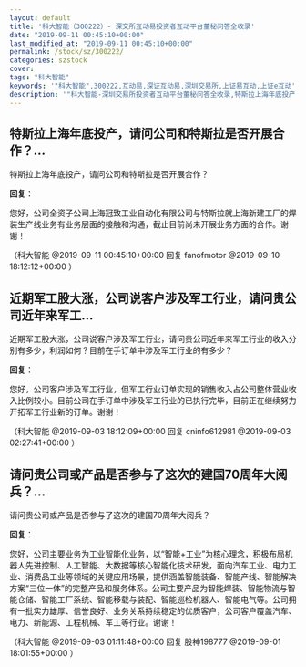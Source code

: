 ```yaml
---
layout: default
title: '科大智能（300222）- 深交所互动易投资者互动平台董秘问答全收录'
date: "2019-09-11 00:45:10+00:00"
last_modified_at: "2019-09-11 00:45:10+00:00"
permalink: /stock/sz/300222/
categories: szstock
cover: 
tags: "科大智能"
keywords: '"科大智能",300222,互动易,深证互动易,深圳交易所,上证易互动,上证e互动'
description: '"科大智能-深圳交易所投资者互动平台董秘问答全收录,特斯拉上海年底投产，请问公司和特斯拉是否开展合作？"'
---
```


## 特斯拉上海年底投产，请问公司和特斯拉是否开展合作？...

特斯拉上海年底投产，请问公司和特斯拉是否开展合作？

**回复**：

您好，公司全资子公司上海冠致工业自动化有限公司与特斯拉就上海新建工厂的焊装生产线业务有业务层面的接触和沟通，截止目前尚未开展业务方面的合作。谢谢！ 

（科大智能  @2019-09-11 00:45:10+00:00 回复 fanofmotor  @2019-09-10 18:12:12+00:00 ）

## 近期军工股大涨，公司说客户涉及军工行业，请问贵公司近年来军工...

近期军工股大涨，公司说客户涉及军工行业，请问贵公司近年来军工行业的收入分别有多少，利润如何？目前在手订单中涉及军工行业的有多少？

**回复**：

您好，公司客户涉及军工行业，但军工行业订单实现的销售收入占公司整体营业收入比例较小。目前公司在手订单中涉及军工行业的已执行完毕，目前正在继续努力开拓军工行业新的订单。谢谢！ 

（科大智能  @2019-09-03 18:12:09+00:00 回复 cninfo612981  @2019-09-03 02:27:41+00:00 ）

## 请问贵公司或产品是否参与了这次的建国70周年大阅兵？...

请问贵公司或产品是否参与了这次的建国70周年大阅兵？

**回复**：

您好，公司主要业务为工业智能化业务，以“智能+工业”为核心理念，积极布局机器人先进控制、人工智能、大数据等核心智能化技术研发，面向汽车工业、电力工业、消费品工业等领域的关键应用场景，提供涵盖智能装备、智能产线、智能解决方案“三位一体”的完整产品和服务体系。公司主要产品为智能焊装、智能物流与智能仓储、智能工厂系统、智能移载与装配、智能巡检机器人、智能电气等。公司拥有一批实力雄厚、信誉良好、业务关系持续稳定的优质客户，公司客户覆盖汽车、电力、新能源、工程机械、军工等行业。谢谢！ 

（科大智能  @2019-09-03 01:11:48+00:00 回复 股神198777  @2019-09-01 18:01:55+00:00 ）

